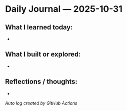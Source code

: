 # Daily Journal — 2025-10-31

## What I learned today:
- 

## What I built or explored:
- 

## Reflections / thoughts:
- 

_Auto log created by GitHub Actions_
